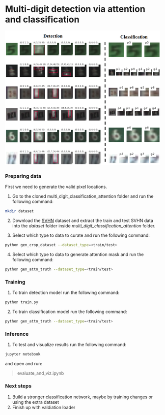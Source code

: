 # Multi-digit detection  via attention and classification
![alt text](./images/title.png "title-image")

### Preparing data
First we need to generate the valid pixel locations.

1. Go to the cloned multi_digit_classification_attention folder and run the following command:
``` bash
mkdir dataset
```

2. Download the [SVHN](http://ufldl.stanford.edu/housenumbers/) dataset and extract the train and test SVHN data into the *dataset* folder inside *multi_digit_classification_attention* folder.

3. Select which type to data to curate and run the following command:
``` bash
python gen_crop_dataset --dataset_type=<train/test>
```

4. Select which type to data to generate attention mask and run the following command:
``` bash
python gen_attn_truth --dataset_type=<train/test>
```
### Training

1. To train detection model run the following command:
``` bash
python train.py
```

2. To train classification model run the following command:
``` bash
python gen_attn_truth --dataset_type=<train/test>
```


### Inference
1. To test and visualize results run the following command:
``` bash
jupyter notebook
```
and open and run:
> evaluate_and_viz.ipynb

### Next steps
1. Build a stronger classification network, maybe by training changes or using the extra dataset
2. Finish up with valdiation loader

